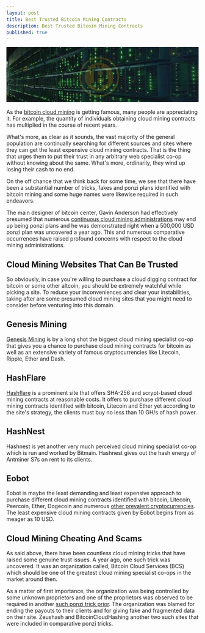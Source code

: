 ```yaml
---
layout: post
title: Best Trusted Bitcoin Mining Contracts
description: Best Trusted Bitcoin Mining Contracts
published: true
--- 
```


<p><center><img src="/images/cloud-mining-contracts-1.jpg" alt="cloud-mining-contracts"/></center></p>

<p>As the <a href="/what-is-bitcoin/">bitcoin cloud mining</a> is getting famous, many people are appreciating it. For example, the quantity of individuals obtaining cloud mining contracts has multiplied in the course of recent years. </p>

<p>What's more, as clear as it sounds, the vast majority of the general population are continually searching for different sources and sites where they can get the least expensive cloud mining contracts. That is the thing that urges them to put their trust in any arbitrary web specialist co-op without knowing about the same. What's more, ordinarily, they wind up losing their cash to no end. </p>

<p>On the off chance that we think back for some time, we see that there have been a substantial number of tricks, fakes and ponzi plans identified with bitcoin mining and some huge names were likewise required in such endeavors. </p>

<p>The main designer of bitcoin center, Gavin Anderson had effectively presumed that numerous <a href="/bitcoin-miner-SP20-jackson/">continuous cloud mining administrations</a> may end up being ponzi plans and he was demonstrated right when a 500,000 USD ponzi plan was uncovered a year ago. This and numerous comparative occurrences have raised profound concerns with respect to the cloud mining administrations. </p>

<h2>Cloud Mining Websites That Can Be Trusted </h2>

<p>So obviously, in case you're willing to purchase a cloud digging contract for bitcoin or some other altcoin, you should be extremely watchful while picking a site. To reduce your inconveniences and clear your instabilities, taking after are some presumed cloud mining sites that you might need to consider before venturing into this domain. </p>

<h2>Genesis  Mining </h2>

<p><a href="http://geni.us/genesismining">Genesis Mining</a> is by a long shot the biggest cloud mining specialist co-op that gives you a chance to purchase cloud mining contracts for bitcoin as well as an extensive variety of famous cryptocurrencies like Litecoin, Ripple, Ether and Dash. </p>

<h2>HashFlare </h2>

<p><a href="http://geni.us/hashflare">Hashflare</a> is a prominent site that offers SHA-256 and scrypt-based cloud mining contracts at reasonable costs. It offers to purchase different cloud mining contracts identified with bitcoin, Litecoin and Ether yet according to the site's strategy, the clients must buy no less than 10 GH/s of hash power. </p>

<h2>HashNest </h2>

<p>Hashnest is yet another very much perceived cloud mining specialist co-op which is run and worked by Bitmain. Hashnest gives out the hash energy of Antminer S7s on rent to its clients. </p>

<h2>Eobot </h2>

<p>Eobot is maybe the least demanding and least expensive approach to purchase different cloud mining contracts identified with bitcoin, Litecoin, Peercoin, Ether, Dogecoin and numerous <a href="/bitcoin-miner-antminer-s9/">other prevalent cryptocurrencies</a>. The least expensive cloud mining contracts given by Eobot begins from as meager as 10 USD. </p>

<h2>Cloud Mining Cheating And Scams </h2>

<p>As said above, there have been countless cloud mining tricks that have raised some genuine trust issues. A year ago, one such trick was uncovered. It was an organization called, Bitcoin Cloud Services (BCS) which should be one of the greatest cloud mining specialist co-ops in the market around then. </p>

<p>As a matter of first importance, the organization was being controlled by some unknown proprietors and one of the proprietors was observed to be required in another <a href="/how-to-mine-bitcoins/">such ponzi trick prior</a>. The organization was blamed for ending the payouts to their clients and for giving fake and fragmented data on their site. Zeushash and BitcoinCloudHashing another two such sites that were included in comparative ponzi tricks.</p>
